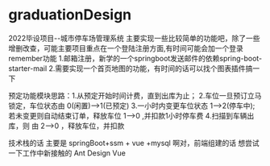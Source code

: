 # graduationDesign
2022毕设项目--城市停车场管理系统
主要实现一些比较简单的功能吧，除了一些增删改查，可能主要项目重点在一个登陆注册方面,有时间可能会加一个登录remember功能
1.邮箱注册，新学的一个springboot发送邮件的依赖spring-boot-starter-mail
2.需要实现一个首页地图的功能，有时间的话可以找个图表插件搞一下

预定功能模块思路：1.从预定开始时间计费，直到出库为止；
    2.车位一旦预订立马锁定，车位状态由 0(闲置)-->1(已预定) 
    3.一小时内变更车位状态 1-->2(停车中); 若未变更则自动结束订单，释放车位 1-->0 ,并扣款1小时停车费
    4.扫描到车辆出库，则 由 2-->0 ，释放车位，并扣款


技术栈的话 主要是 springBoot+ssm + vue +mysql
啊对，前端组建的话 想尝试一下工作中新接触的 Ant Design Vue 

 

